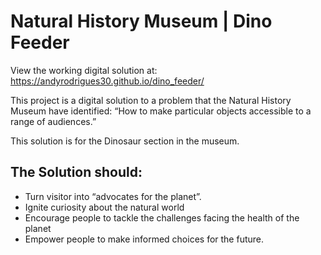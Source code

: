# Natural History Museum | Dino Feeder

View the working digital solution at: https://andyrodrigues30.github.io/dino_feeder/

This project is a digital solution to a problem that the Natural History Museum have identified: “How to make particular objects accessible to a range of audiences.”

This solution is for the Dinosaur section in the museum.

## The Solution should:
* Turn visitor into “advocates for the planet”.
* Ignite curiosity about the natural world
* Encourage people to tackle the challenges facing the health of the planet
* Empower people to make informed choices for the future.